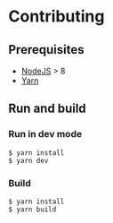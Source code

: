 # Contributing

## Prerequisites

- [NodeJS](https://nodejs.org/en/download/) > 8
- [Yarn](https://yarnpkg.com/docs/install/)

## Run and build

### Run in dev mode

```
$ yarn install
$ yarn dev 
```


### Build

```
$ yarn install
$ yarn build 
```
